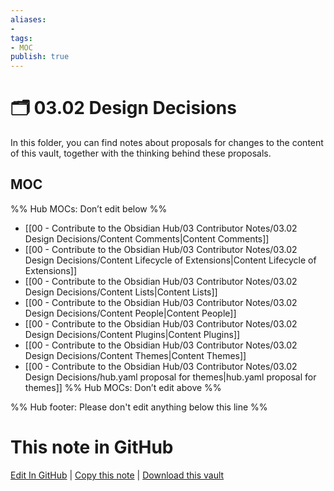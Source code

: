 ```yaml
---
aliases:
- 
tags:
- MOC
publish: true
---
```


# 🗂️ 03.02 Design Decisions

In this folder, you can find notes about proposals for changes to the content of this vault, together with the thinking behind these proposals.

## MOC

%% Hub MOCs: Don’t edit below  %%
-  [[00 - Contribute to the Obsidian Hub/03 Contributor Notes/03.02 Design Decisions/Content Comments|Content Comments]]
-  [[00 - Contribute to the Obsidian Hub/03 Contributor Notes/03.02 Design Decisions/Content Lifecycle of Extensions|Content Lifecycle of Extensions]]
-  [[00 - Contribute to the Obsidian Hub/03 Contributor Notes/03.02 Design Decisions/Content Lists|Content Lists]]
-  [[00 - Contribute to the Obsidian Hub/03 Contributor Notes/03.02 Design Decisions/Content People|Content People]]
-  [[00 - Contribute to the Obsidian Hub/03 Contributor Notes/03.02 Design Decisions/Content Plugins|Content Plugins]]
-  [[00 - Contribute to the Obsidian Hub/03 Contributor Notes/03.02 Design Decisions/Content Themes|Content Themes]]
-  [[00 - Contribute to the Obsidian Hub/03 Contributor Notes/03.02 Design Decisions/hub.yaml proposal for themes|hub.yaml proposal for themes]]
%% Hub MOCs: Don’t edit above  %%

%% Hub footer: Please don't edit anything below this line %%

# This note in GitHub

<span class="git-footer">[Edit In GitHub](https://github.dev/obsidian-community/obsidian-hub/blob/main/00%20-%20Contribute%20to%20the%20Obsidian%20Hub/03%20Contributor%20Notes/03.02%20Design%20Decisions/%F0%9F%97%82%EF%B8%8F%2003.02%20Design%20Decisions.md "git-hub-edit-note") | [Copy this note](https://raw.githubusercontent.com/obsidian-community/obsidian-hub/main/00%20-%20Contribute%20to%20the%20Obsidian%20Hub/03%20Contributor%20Notes/03.02%20Design%20Decisions/%F0%9F%97%82%EF%B8%8F%2003.02%20Design%20Decisions.md "git-hub-copy-note") | [Download this vault](https://github.com/obsidian-community/obsidian-hub/archive/refs/heads/main.zip "git-hub-download-vault") </span>
